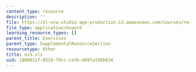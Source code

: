 ```yaml
---
content_type: resource
description: ''
file: https://ol-ocw-studio-app-production.s3.amazonaws.com/courses/res-14-001-abdul-latif-jameel-poverty-action-lab-executive-training-evaluating-social-programs-2009-spring-2009/1860031f052079cccafbe89fa198b834_ex3.xls
file_type: application/msword
learning_resource_types: []
parent_title: Exercises
parent_type: SupplementalResourceSection
resourcetype: Other
title: ex3.xls
uid: 1860031f-0520-79cc-cafb-e89fa198b834
---
```

